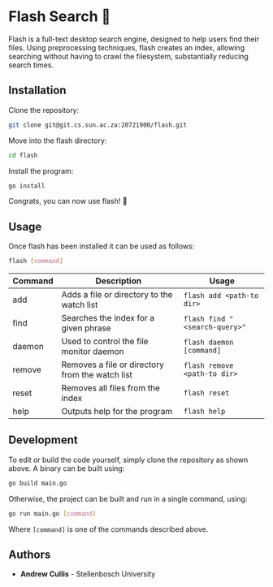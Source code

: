 # Flash Search 🔦

Flash is a full-text desktop search engine, designed to help users find their files. Using preprocessing techniques, flash creates an index, allowing searching without having to crawl the filesystem, substantially reducing search times.

## Installation

Clone the repository:

``` sh
git clone git@git.cs.sun.ac.za:20721900/flash.git
```

Move into the flash directory:

``` sh
cd flash
```

Install the program:

``` sh
go install
```

Congrats, you can now use flash! 🎉

## Usage

Once flash has been installed it can be used as follows:

``` sh
flash [command]
```

| Command | Description                                      | Usage                         |
|---------|--------------------------------------------------|-------------------------------|
| add     | Adds a file or directory to the watch list       | `flash add <path-to dir>` |
| find    | Searches the index for a given phrase            | `flash find "<search-query>"` |
| daemon  | Used to control the file monitor daemon          | `flash daemon [command]` |
| remove  | Removes a file or directory from the watch list  | `flash remove <path-to dir>` |
| reset   | Removes all files from the index                 | `flash reset` |
| help    | Outputs help for the program                     | `flash help` |

## Development

To edit or build the code yourself, simply clone the repository as shown above.
A binary can be built using:

``` sh
go build main.go
```

Otherwise, the project can be built and run in a single command, using:

``` sh
go run main.go [command]
```
Where `[command]` is one of the commands described above.

## Authors

* **Andrew Cullis** - Stellenbosch University   
